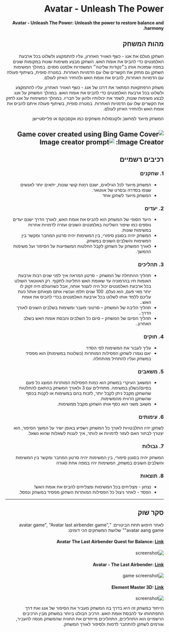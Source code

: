 <div dir='rtl' lang='he'>

# Avatar - Unleash The Power

**Avatar - Unleash The Power: Unleash the power to restore balance and harmony.**

## מהות המשחק
השחקן מגלם את אנג - כשף האוויר האחרון, עליו להתמקצע ולשלוט בכל ארבעת האלמנטים כדי להביס את אומת האש. השחקן מבצע משימות שונות במקומות שונים במפה שמזכות אותו ב״נקודות שליטה״ המשפרות אלמנט מסוים. במהלך המשימות השחקן גם מחזק את הקשרים שלו עם הדמויות האחרות. במטרה סופית, בשיתוף פעולה עם הדמויות האחרות, להביס את אומת האש ולהחזיר האיזון לעולם.

משחק הרפתקאות המתאר את דרכו של אנג - כשף האוויר האחרון, עליו להתמקצע ולשלוט בכל ארבעת האלמנטים כדי להביס את אומת האש. במהלך המשחק על אנג לבצע משימות שונות, לשפר את יכולותיו ולהגן על חבריו. במהלך המשימות על אנג לחזק את הקשרים שלו עם הדמויות האחרות. במטרה סופית, בשיתוף פעולה איתם להביס את אומת האש ולהחזיר האיזון לעולם.


המשחק מיועד למחשב ולקונסולות משחקים כמו אקסבוקס או פלייסטיישן

![Game Cover](https://i.ibb.co/3fCsDpY/image.png)
Game cover created using Bing Image Creator:
![Image creator prompt](https://i.ibb.co/bdtQBSC/image.png) 
---


## רכיבים רשמיים


### 1. שחקנים

* המשחק מיועד לכל הגילאים, ישנם רמות קושי שונות, יתאים יותר לאנשים שצפו בסדרה ובסרט של אווטאר.
* המשחק מיועד לשחקן אחד

### 2. יעדים

* היעד הסופי של המשחק הוא להביס את אומת האש, לאורך הדרך ישנם יעדים נוספים כמו שיפור השליטה באלמנטים השונים ועזרה לדמויות אחרות במשימות שונות.
* המשחק יהיה בסגנון סיפורי, בין המשימות יהיה סרטון המחבר ומקשר בין המשימות והשלבים השונים במשחק.
* לאורך המשחק על השחקן לקבל החלטות המשפיעות על הסיפור ועל משימות ההמשך.


### 3. תהליכים

* תהליך ההתחלה של המשחק - סרטון המראה איך לפני שנים רבות ארבעת האומות חיו בהרמוניה עד שאומת האש החליטה לתקוף. רק האווטאר השולט בכל ארבעת האלמנטים יכול היה לעצור אותה, אבל כשהעולם היה זקוק לו יותר מאי פעם, הוא נעלם. 100 שנים חלפו ועכשיו אתם מצאתם אותו! כעת עליכם ללמד אותו לשלוט בכל ארבעת האלמנטים בכדי להביס את אומת האש..
*	תהליך הליבה של המשחק – סרטוני מעבר ומשימות בשלבים השונים לאורך הדרך..
*	תהליך הסיום של המשחק – סיום כל השלבים והבסת אומת האש בשלב האחרון..

### 4. חוקים

* עליך לעבור את המשימות לפי הסדר
* יאם נגמרו לשחקן הפסילות המותרות (כשלונות במשימות) הוא מפסיד במשחק ועליו להתחיל מהתחלה.


### 5. משאבים
* המשאב העיקרי במשחק הוא כמות הפסילות המותרות המוצג כל פעם בסיום/כשלון במשימה. מתחילים עם 3 ולאורך המשחק בהתאם להחלטות שהשחקן מקבל ניתן לקבל יותר, לזכות בהם במשימות או לקנות בכסף שהשחקן הרוויח מהמשימות.
* משאב משני הוא כסף אותו השחקן מקבל ממשימות.


### 6. עימותים

לשחקן יהיו התלבטויות לאורך כל המשחק וישפיע באופן ישיר על המשך הסיפור, הוא יצטרך לבחור האם לעזור לדמויות או לוותר, איך לענות לשאלות שהוא נשאל.


### 7. גבולות

המשחק יהיה בסגנון סיפורי, בין המשימות יהיה סרטון המחבר ומקשר בין המשימות והשלבים השונים במשחק, המשימות יהיו במפה אחת סגורה
 

### 8. תוצאות

* נצחון - מצליחים בכל המשימות ומצליחים להביס את אומת האש!
* הפסד - לאחר ניצול כל הפסילות המותרות השחקן מפסיד במשחק ונפסל.

---

## סקר שוק

לאחר חיפוש תחת הביטויים: "avatar game", "Avatar last airbender game", "avatar aang game"
שלושת המשחקים הכי דומים:

#### Avatar The Last Airbender Quest for Balance: [Link](https://store.steampowered.com/app/1620030/Avatar_The_Last_Airbender__Quest_for_Balance/)
![screenshot](https://i.ibb.co/mbgh8nN/image.png)

#### Avatar - The Last Airbender: [Link](https://arcadespot.com/game/avatar-the-last-airbender/)
![game screenshot](https://i.ibb.co/3p3Y8L0/image.png)

#### Element Master 3D: [Link](https://apps.apple.com/il/app/element-master-3d/id1556517330?l=he)
![screenshot](https://i.ibb.co/0sq2R7h/Collage-Jan-10-2024.jpg)

הייחוד במשחק זה היא בדרך בה המשחק מעביר את הסיפור של אנג ואת דרך התפתחותו עד להבסת אומת האש.
הרכיב הבולט ביותר במשחק מבין הרכיבים הרשמיים הוא התהליכים, התהליכים מייחדים את החוויה שהמשחק מנסה להעביר, וגורמים לשחקן להתחבר לדמות ולסיפור לאורך המשחק.


</div>

